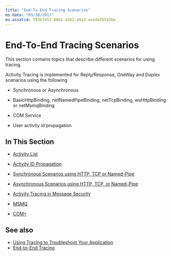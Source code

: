 ```yaml
---
title: "End-To-End Tracing Scenarios"
ms.date: "03/30/2017"
ms.assetid: f83b7d53-6061-4362-a9a3-ee1daf6542be
---
```

# End-To-End Tracing Scenarios

This section contains topics that describe different scenarios for using tracing.  
  
 Activity Tracing is implemented for Reply/Response, OneWay and Duplex scenarios using the following  
  
- Synchronous or Asynchronous  
  
- BasicHttpBinding, netNamedPipeBinding, netTcpBinding, wsHttpBinding or netMsmqBinding  
  
- COM Service  
  
- User activity id propagation  
  
## In This Section  
  
- [Activity List](activity-list.md)  
  
- [Activity ID Propagation](activity-id-propagation.md)  
  
- [Synchronous Scenarios using HTTP, TCP or Named-Pipe](synchronous-scenarios-using-http-tcp-or-named-pipe.md)  
  
- [Asynchronous Scenarios using HTTP, TCP, or Named-Pipe](asynchronous-scenarios-using-http-tcp-or-named-pipe.md)  
  
- [Activity Tracing in Message Security](activity-tracing-in-message-security.md)  
  
- [MSMQ](msmq.md)  
  
- [COM+](com.md)  
  
## See also

- [Using Tracing to Troubleshoot Your Application](using-tracing-to-troubleshoot-your-application.md)
- [End-to-End Tracing](end-to-end-tracing.md)

